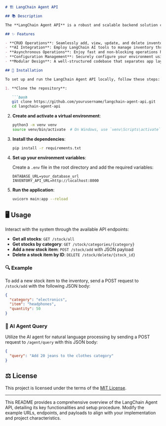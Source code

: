 ```markdown
# 🏗️ LangChain Agent API

## 📚 Description

The **LangChain Agent API** is a robust and scalable backend solution crafted to streamline inventory management by utilizing the power of FastAPI and LangChain's AI capabilities. This API provides comprehensive CRUD (Create, Read, Update, Delete) functionalities for managing inventory items, along with AI agents that can handle various inventory-related tasks through natural language processing.

## ✨ Features

- **CRUD Operations**: Seamlessly add, view, update, and delete inventory items.
- **AI Integration**: Employ LangChain AI tools to manage inventory through intuitive natural language queries.
- **Asynchronous Operations**: Enjoy fast and non-blocking operations harnessing the capabilities of FastAPI alongside SQLAlchemy Async.
- **Configuration Management**: Securely configure your environment using `dotenv`.
- **Modular Design**: A well-structured codebase that separates app layers and components for ease of maintenance and extension.

## 🚀 Installation

To set up and run the LangChain Agent API locally, follow these steps:

1. **Clone the repository**:

   ```bash
   git clone https://github.com/yourusername/langchain-agent-api.git
   cd langchain-agent-api
   ```

2. **Create and activate a virtual environment**:

   ```bash
   python3 -m venv venv
   source venv/bin/activate  # On Windows, use `venv\Scripts\activate`
   ```

3. **Install the dependencies**:

   ```bash
   pip install -r requirements.txt
   ```

4. **Set up your environment variables**:

   Create a `.env` file in the root directory and add the required variables:

   ```plaintext
   DATABASE_URL=your_database_url
   INVENTORY_API_URL=http://localhost:8000
   ```

5. **Run the application**:

   ```bash
   uvicorn main:app --reload
   ```

## 🖥️ Usage

Interact with the system through the available API endpoints:

- **Get all stocks**: `GET /stock/all`
- **Get stocks by category**: `GET /stock/categories/{category}`
- **Add a new stock item**: `POST /stock/add` with JSON payload
- **Delete a stock item by ID**: `DELETE /stock/delete/{stock_id}`

### 🔍 Example

To add a new stock item to the inventory, send a POST request to `/stock/add` with the following JSON body:

```json
{
  "category": "electronics",
  "item": "headphones",
  "quantity": 50
}
```

### 🤖 AI Agent Query

Utilize the AI agent for natural language processing by sending a POST request to `/agent/query` with this JSON body:

```json
{
  "query": "Add 20 jeans to the clothes category"
}
```

## ⚖️ License

This project is licensed under the terms of the [MIT License](https://github.com/KrishiDevani15/CRUD_Ai_Agent/blob/main/LICENSE).

---

This README provides a comprehensive overview of the LangChain Agent API, detailing its key functionalities and setup procedure. Modify the example URLs, endpoints, and payloads to align with your implementation and project characteristics.
```
